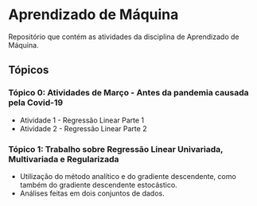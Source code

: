 # Aprendizado de Máquina
Repositório que contém as atividades da disciplina de Aprendizado de Máquina.

## Tópicos

### Tópico 0: Atividades de Março - Antes da pandemia causada pela Covid-19

- Atividade 1 - Regressão Linear Parte 1
- Atividade 2 - Regressão Linear Parte 2

### Tópico 1: Trabalho sobre Regressão Linear Univariada, Multivariada e Regularizada

- Utilização do método analítico e do gradiente descendente, como também do gradiente descendente estocástico.
- Análises feitas em dois conjuntos de dados. 


